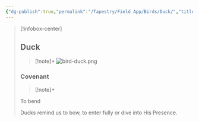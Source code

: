 ```yaml
---
{"dg-publish":true,"permalink":"/Tapestry/Field App/Birds/Duck/","title":"Duck","tags":["covenants/animals/birds"],"dgHomeLink":true,"dgEnableSearch":true}
---
```


> [!infobox-center] 
> ## Duck
> > [!note]+
> ![bird-duck.png](/img/user/File%20Vault/Field%20App/birds/bird-duck.png)
> ### Covenant
>> [!note]+ 
>  <p class="note first">To bend</p>
>  
><p class="note second">Ducks remind us to bow, to enter fully or dive into His Presence.</p>